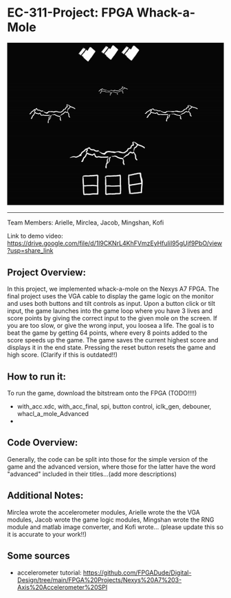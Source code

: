 # EC-311-Project: FPGA Whack-a-Mole

![alt text](https://github.com/jniss1/EC-311-Project-/blob/a3ef40bc5f97d0d1c561caa06e85e6b59d46cd90/Idea.GIF)
_____________________________________________________
Team Members: Arielle, Mirclea, Jacob, Mingshan, Kofi

Link to demo video: https://drive.google.com/file/d/1l9CKNrL4KhFVmzEyHfuliI95gUjf9PbO/view?usp=share_link

## Project Overview: 
In this project, we implemented whack-a-mole on the Nexys A7 FPGA. The final project uses the VGA cable to display the game logic on the monitor and uses both buttons and tilt controls as input. Upon a button click or tilt input, the game launches into the game loop where you have 3 lives and score points by giving the correct input to the given mole on the screen. If you are too slow, or give the wrong input, you loosea a life. The goal is to beat the game by getting 64 points, where every 8 points added to the score speeds up the game. The game saves the current highest score and displays it in the end state. Pressing the reset button resets the game and high score. (Clarify if this is outdated!!)

## How to run it:
To run the game, download the bitstream onto the FPGA (TODO!!!!)
- with_acc.xdc, with_acc_final, spi, button control, iclk_gen, debouner, whacl_a_mole_Advanced
- 
## Code Overview:
Generally, the code can be split into those for the simple version of the game and the advanced version, where those for the latter have the word "advanced" included in their titles...(add more descriptions)


## Additional Notes:
Mirclea wrote the accelerometer modules, Arielle wrote the the VGA modules, Jacob wrote the game logic modules, Mingshan wrote the RNG module and matlab image converter, and Kofi wrote... (please update this so it is accurate to your work!!)


## Some sources
- accelerometer tutorial: https://github.com/FPGADude/Digital-Design/tree/main/FPGA%20Projects/Nexys%20A7%203-Axis%20Accelerometer%20SPI


